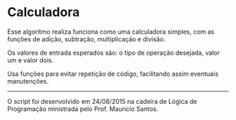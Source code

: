 # Calculadora
Esse algoritmo realiza funciona como uma calculadora simples, com as funções de adição, subtração, multiplicação e 
divisão.

Os valores de entrada esperados são: o tipo de operação desejada, valor um e valor dois.

Usa funções para evitar repetição de código, facilitando assim eventuais manutenções.

---
O script foi desenvolvido em 24/08/2015 na cadeira de Lógica de Programação ministrada pelo Prof. Mauricio Santos.
